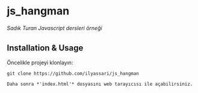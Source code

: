 # js_hangman
###### *Sadık Turan Javascript dersleri örneği*


## Installation & Usage

Öncelikle projeyi klonlayın:
```
git clone https://github.com/ilyassari/js_hangman

Daha sonra *'index.html'* dosyasını web tarayıcısı ile açabilirsiniz.

